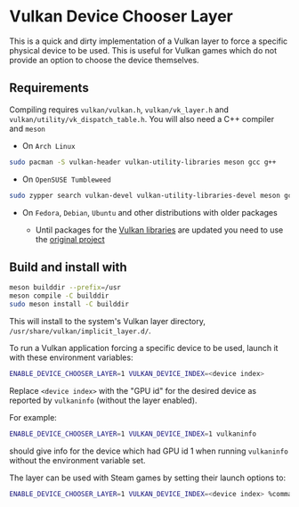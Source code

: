 # Vulkan Device Chooser Layer

This is a quick and dirty implementation of a Vulkan layer to force a specific
physical device to be used. This is useful for Vulkan games which do not provide
an option to choose the device themselves.

## Requirements

Compiling requires `vulkan/vulkan.h`, `vulkan/vk_layer.h` and `vulkan/utility/vk_dispatch_table.h`.
You will also need a C++ compiler and `meson`

- On `Arch Linux`

```bash
sudo pacman -S vulkan-header vulkan-utility-libraries meson gcc g++
```

- On `OpenSUSE Tumbleweed`

```bash
sudo zypper search vulkan-devel vulkan-utility-libraries-devel meson gcc gcc-c++
```

- On `Fedora`, `Debian`, `Ubuntu` and other distributions with older packages

  - Until packages for the [Vulkan libraries](https://github.com/KhronosGroup/Vulkan-Utility-Libraries)
  are updated you need to use the [original project](https://github.com/aejsmith/vkdevicechooser)

## Build and install with

```bash
meson builddir --prefix=/usr
meson compile -C builddir
sudo meson install -C builddir
```

This will install to the system's Vulkan layer directory, `/usr/share/vulkan/implicit_layer.d/`.

To run a Vulkan application forcing a specific device to be used,
launch it with these environment variables:

```bash
ENABLE_DEVICE_CHOOSER_LAYER=1 VULKAN_DEVICE_INDEX=<device index>
```

Replace `<device index>` with the "GPU id" for the desired device as reported by
`vulkaninfo` (without the layer enabled).

For example:

```bash
ENABLE_DEVICE_CHOOSER_LAYER=1 VULKAN_DEVICE_INDEX=1 vulkaninfo
```

should give info for the device which had GPU id 1 when running `vulkaninfo`
without the environment variable set.

The layer can be used with Steam games by setting their launch options to:

```bash
ENABLE_DEVICE_CHOOSER_LAYER=1 VULKAN_DEVICE_INDEX=<device index> %command%
```
